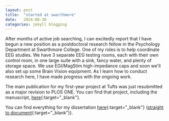 ```yaml
---
layout: post
title:  "started at swarthmore"
date:   2024-08-30
categories: jekyll blogging
---
```


After months of active job searching, I can excitedly report that I have begun a new position
as a postdoctoral research fellow in the Psychology Department at Swarthmore College. One of 
my roles is to help coordinate EEG studies. We have 3 separate EEG testing rooms, each with their 
own control room, in one large suite with a sink, fancy water, and plenty of storage space. 
We use EGI/MagStim high-impedance caps and soon we'll also set up some Brain Vision
equipment. As I learn how to conduct research here, I have made progress with the ongoing work.  
  
The main publication for my first-year project at Tufts was just resubmitted as a major revision
to PLOS ONE. You can find that project, including the manuscript, [here](https://osf.io/mcbgn/){:target="_blank"}.  
  
You can find everything for my dissertation [here](https://osf.io/ekvhb/){:target="_blank"} ([straight to document](https://osf.io/js5bh/){:target="_blank"}).  


